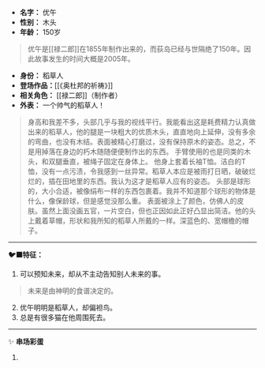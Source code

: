 
- **名字：** 优午
- **性别：** 木头
- **年龄：** 150岁

> 优午是[[禄二郎]]在1855年制作出来的，而荻岛已经与世隔绝了150年。因此故事发生的时间大概是2005年。

- **身份：** 稻草人
- **登场作品：**[[《奥杜邦的祈祷》]]
- **相关角色：** [[禄二郎]]（制作者）
- **外表：** 一个帅气的稻草人！

> 身高和我差不多，头部几乎与我的视线平行。我能看出这是耗费精力认真做出来的稻草人，他的腿是一块粗大的优质木头，直直地向上延伸，没有多余的弯曲，也没有木结。表面被精心打磨过，没有保持原木的姿态。总之，不是用掉落在身边的朽木随随便便制作出的东西。
> 手臂使用的也是同类的木头，和双腿垂直，被绳子固定在身体上。
> 他身上套着长袖T恤。洁白的T恤，没有一点污渍，令我感到一丝异常。稻草人本应是被雨打日晒，破破烂烂的，插在田地里的东西。我认为这才是稻草人应有的姿态。
> 头部是球形的，大小合适，被像绢布一样的东西包裹着。我并不知道那个球形的物体是什么，像保龄球，但是感觉没那么重。
> 表面被涂上了颜色，仿佛人的皮肤。虽然上面没画五官，一片空白，但也正因如此正好凸显出简洁。他的头上戴着草帽，形状和我所知的稻草人所戴的一样。深蓝色的、宽帽檐的帽子。

---

**🐦‍⬛特征：** 

1. 可以预知未来，却从不主动告知别人未来的事。

> 未来是由神明的食谱决定的。

2. 优午明明是稻草人，却偏袒鸟。
3. 总是有很多猫在他周围死去。

---

✨ **串场彩蛋** 

1. 